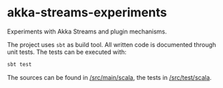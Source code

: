 # akka-streams-experiments
Experiments with Akka Streams and plugin mechanisms.

The project uses `sbt` as build tool. All written code is documented through unit tests. The tests can be executed with:

```bash
sbt test
```

The sources can be found in [/src/main/scala](./src/main/scala), the tests in [/src/test/scala](./src/test/scala).